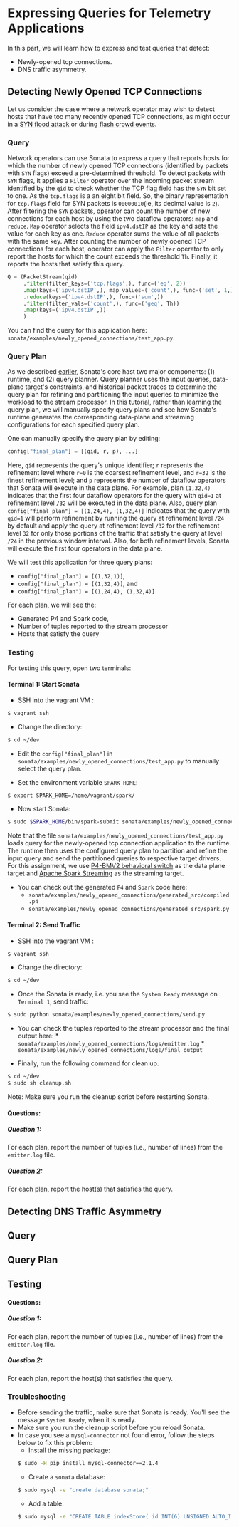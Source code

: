 # Expressing Queries for Telemetry Applications 

In this part, we will learn how to express and test queries that detect:
* Newly-opened tcp connections. 
* DNS traffic asymmetry. 

## Detecting Newly Opened TCP Connections
Let us consider the case where a network operator may wish to detect hosts
that have too many recently opened TCP connections, as might occur in a 
[SYN flood attack](https://en.wikipedia.org/wiki/SYN_flood) or 
during [flash crowd events](https://www.cs.princeton.edu/~mfreed/docs/flash-imc11.pdf).
 

### Query
Network operators can use Sonata to express a query that reports hosts for
which the number of newly opened TCP connections (identified by packets with
`SYN` flags) exceed a pre-determined threshold. To detect packets with
`SYN` flags, it applies a `Filter` operator over the incoming packet stream
identified by the `qid` to check whether the TCP flag field has the `SYN` bit 
set to one. As the `tcp.flags` is a an eight bit field. So, the binary 
representation for `tcp.flags` field for SYN packets is `00000010`(ie, its
decimal value is `2`). After filtering the `SYN` packets, operator can count 
the number of new connections for each host by using the two dataflow 
operators: `map` and `reduce`. `Map` operator selects the field `ipv4.dstIP` 
as the key and sets the value for each key as one. `Reduce` operator sums the 
value of all packets with the same key. After counting the number of newly 
opened TCP connections for each host, operator can apply the `Filter` operator 
to only report the hosts for which the count exceeds the threshold `Th`. Finally, 
it reports the hosts that satisfy this query. 

```python
Q = (PacketStream(qid)
     .filter(filter_keys=('tcp.flags',), func=('eq', 2))
     .map(keys=('ipv4.dstIP',), map_values=('count',), func=('set', 1,))
     .reduce(keys=('ipv4.dstIP',), func=('sum',))
     .filter(filter_vals=('count',), func=('geq', Th))
     .map(keys=('ipv4.dstIP',))
     )
```


You can find the query for this application here: 
`sonata/examples/newly_opened_connections/test_app.py`.
 
### Query Plan
As we described [earlier](), Sonata's core hast two major components:
(1) runtime, and (2) query planner. Query planner uses the input queries,
data-plane target's constraints, and historical packet traces to determine
the query plan for refining and partitioning the input queries to minimize
the workload to the stream processor. In this tutorial, rather than learning
the query plan, we will manually specify query plans and see how Sonata's
runtime generates the corresponding data-plane and streaming configurations 
for each specified query plan.

One can manually specify the query plan by editing:
```python
config["final_plan"] = [(qid, r, p), ...]
```
Here, `qid` represents the query's unique identifier; `r` represents the refinement 
level where `r=0` is the coarsest refinement level, and `r=32` is the finest 
refinement level; and `p` represents the number of dataflow operators that Sonata
will execute in the data plane. For example, plan `(1,32,4)` indicates that the
first four dataflow operators for the query with `qid=1` at refinement level `/32` 
will be executed in the data plane. Also, query plan 
`config["final_plan"] = [(1,24,4), (1,32,4)]` indicates that the query with
`qid=1` will perform refinement by running the query at refinement level `/24`
by default and apply the query at refinement level `/32` for the refinement
level `32` for only those portions of the traffic that satisfy the query
at level `/24` in the previous window interval. Also, for both refinement
levels, Sonata will execute the first four operators in the data plane. 

We will test this application for three query plans:
* `config["final_plan"] = [(1,32,1)]`,
* `config["final_plan"] = [(1,32,4)]`, and
* `config["final_plan"] = [(1,24,4), (1,32,4)]`

For each plan, we will see the: 
* Generated P4 and Spark code, 
* Number of tuples reported to the stream processor
* Hosts that satisfy the query

### Testing
For testing this query, open two terminals:

#### Terminal 1: Start Sonata
* SSH into the vagrant VM :
```bash
$ vagrant ssh
```
* Change the directory:
```bash
$ cd ~/dev
```

* Edit the `config["final_plan"]` in 
`sonata/examples/newly_opened_connections/test_app.py` to manually select
 the query plan.
 
* Set the environment variable `SPARK_HOME`:
```bash
$ export SPARK_HOME=/home/vagrant/spark/
```

* Now start Sonata: 
```bash
$ sudo $SPARK_HOME/bin/spark-submit sonata/examples/newly_opened_connections/test_app.py
```

Note that the file 
`sonata/examples/newly_opened_connections/test_app.py` loads query
for the newly-opened tcp connection application to the runtime. 
The runtime then uses the configured query plan to partition and refine 
the input query and send the partitioned queries to respective target 
drivers. For this assignment, 
we use [P4-BMV2 behavioral switch](https://github.com/p4lang/behavioral-model) 
as the data plane target and 
[Apache Spark Streaming](https://spark.apache.org/streaming/) 
as the streaming target. 

* You can check out the generated `P4` and `Spark` code here:
    * `sonata/examples/newly_opened_connections/generated_src/compiled.p4`
    * `sonata/examples/newly_opened_connections/generated_src/spark.py`

#### Terminal 2: Send Traffic
* SSH into the vagrant VM :
```bash
$ vagrant ssh
```
* Change the directory:
```bash
$ cd ~/dev
```
* Once the Sonata is ready, i.e. you see the `System Ready` message on
`Terminal 1`, send traffic:
```bash
$ sudo python sonata/examples/newly_opened_connections/send.py
```

* You can check the tuples reported to the stream processor and
the final output here:
      * `sonata/examples/newly_opened_connections/logs/emitter.log`
      * `sonata/examples/newly_opened_connections/logs/final_output`

* Finally, run the following command for clean up.
```bash
$ cd ~/dev
$ sudo sh cleanup.sh
```
Note: Make sure you run the cleanup script before restarting Sonata.

#### Questions:
##### Question 1: 
For each plan, report the number of tuples (i.e., number of lines) from 
the `emitter.log` file.
##### Question 2: 
For each plan, report the host(s) that satisfies the query.

## Detecting DNS Traffic Asymmetry

## Query

## Query Plan

## Testing

#### Questions:
##### Question 1: 
For each plan, report the number of tuples (i.e., number of lines) from 
the `emitter.log` file.
##### Question 2: 
For each plan, report the host(s) that satisfies the query.


<!-- ### Detecting IoT Devices -->

<!-- #### Background -->
<!-- The DNS fingerprint for IoT devices is different from other  -->
<!-- Internet-connected such as laptops, servers, and mobile devices etc. -->
<!-- Most IoT devices query a limited number of unique domains. For example, -->
<!-- a `Nest` thermostat mostly sends DNS queries for the domain `nest.com`. -->
<!-- To identify IoT devices, one can write queries that count the total -->
<!-- number of DNS responses received and total number of distinct resolved  -->
<!-- IP addresses in the DNS response message for each host. It can report hosts  -->
<!-- that receive more than `Th1` total responses but for which the number of  -->
<!-- unique resolved IP addresses is less than `Th2`. -->

<!-- #### Expressing the Query -->
<!-- We will now describe a simple query one can express with Sonata to detect the presence of -->
<!-- IoT devices.  -->
<!-- * Identify hosts that receive **more** than `Th1` number of DNS responses. -->
<!-- * Identify hosts for which the number of **unique** resolved IP addresses (`dns.an.rdata`) -->
 <!-- is **less** than `Th2`. -->

<!-- #### Testing -->
<!-- To test your query, follow the steps below: -->
<!-- * Do cleanup -->
<!-- ````bash -->
<!-- $ cd ~/dev -->
<!-- $ sudo sh cleanup.sh -->
<!-- ```` -->

<!-- * Load the new application -->
<!-- ````bash -->
<!-- $ cd ~/dev -->
<!-- $ sudo $SPARK_HOME/bin/spark-submit sonata/tutorial/Part-2/sonata_app.py -->
<!-- ```` -->

<!-- * Use a separate terminal to send the traffic -->
<!-- ````bash -->
<!-- $ cd ~/dev	 -->
<!-- $ sudo python sonata/tutorial/Part-2/send.py -->
<!-- ```` -->
 <!--  -->
<!-- Check the log files here: `sonata/tutorial/Part-2/logs`. `emitter.log` records the  -->
<!-- tuple reported to the stream processor and `final_output` records the final output  -->
<!-- of the query. -->

### Troubleshooting
* Before sending the traffic, make sure that Sonata is ready. You'll see 
the message `System Ready`, when it is ready. 
* Make sure you run the cleanup script before you reload Sonata. 
* In case you see a `mysql-connector` not found error, follow the steps below to fix 
this problem:
    * Install the missing package:
    ```bash
    $ sudo -H pip install mysql-connector==2.1.4
    ```
    * Create a `sonata` database:
    ```bash
    $ sudo mysql -e "create database sonata;"
    ```
    * Add a table:
    ```bash
    $ sudo mysql -e "CREATE TABLE indexStore( id INT(6) UNSIGNED AUTO_INCREMENT PRIMARY KEY, qid INT(6),  tuple VARCHAR(200), indexLoc INT(6) );"
    ```
    